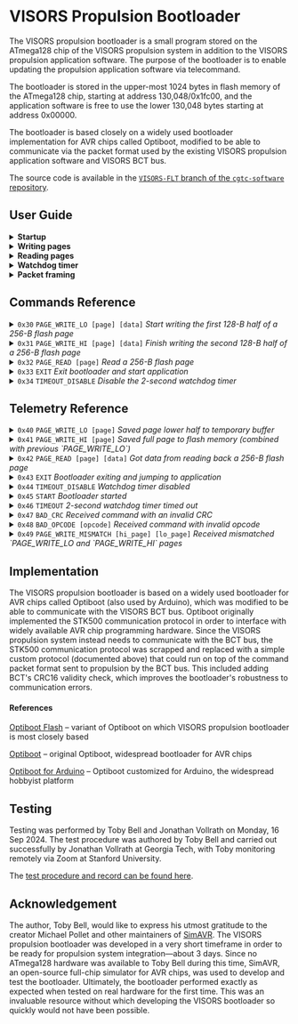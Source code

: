# VISORS Propulsion Bootloader

The VISORS propulsion bootloader is a small program stored on the ATmega128 chip
of the VISORS propulsion system in addition to the VISORS propulsion
application software. The purpose of the bootloader is to enable updating the
propulsion application software via telecommand.

The bootloader is stored in the upper-most 1024 bytes in flash memory of the
ATmega128 chip, starting at address 130,048/0x1fc00, and the application
software is free to use the lower 130,048 bytes starting at address 0x00000.

The bootloader is based closely on a widely used bootloader implementation for
AVR chips called Optiboot, modified to be able to communicate via the packet
format used by the existing VISORS propulsion application software and VISORS
BCT bus.

The source code is available in the [`VISORS-FLT` branch of the `cgtc-software` repository](
https://github-research.gatech.edu/LRG-GitHub/cgtc-software/tree/VISORS-FLT/visors-bootloader).

## User Guide

<details>
<summary><b>Startup</b></summary>

### Startup

The ATmega128 should be configured to run the bootloader on boot/power-on. The
bootloader will wait for 2 seconds to receive a valid bootloader command. If it
does not receive a valid bootloader command for 2 seconds, it will exit and
start the most recently loaded application.

The bootloader assumes the application is stored at address 0x0000 in memory.

> **IMPORTANT**
> When flashing the bootloader to the chip, make sure to set the
> ATmega128's fuses to run the 1024-B bootloader on power-on. This means
> making sure that `HFUSE` bits 0 and 1 are LOW, and bit 2 is HIGH.
</details>

<details>
<summary><b>Writing pages</b></summary>

### Writing Pages

The ATmega128 has 128 kiB of flash memory, addressable as 256-byte pages. There
are 512 pages (512 × 256 B = 128 kiB). The bootloader allows writing to flash
pages one 256-byte page at a time.

For VISORS, the command to write a page is split into two commands,
WRITE_PAGE_LO and WRITE_PAGE_HI, because BCT only supports a maximum command
size of 195 B, so writing a full 256 B in one command is not possible.
PAGE_WRITE_LO and PAGE_WRITE_HI write the lower and upper half (128 B) of a
page, respectively. **Note: these commands operate as a pair.** Pages can
only be written a full 256 B at a time, so the PAGE_WRITE_LO command merely
writes the first 128 B to a temporary buffer, and the PAGE_WRITE_HI command
actually writes the full page to flash. If either command is dropped or
mistransmitted, the page will not be written.

Both PAGE_WRITE_LO and PAGE_WRITE_HI commands specify the page number. During
the PAGE_WRITE_LO command, the bootloader will save the page number from the LO
command, and during a PAGE_WRITE_HI command, it will check to ensure that the
page number matches the saved page number from the LO command. This avoids
corruption due to dropped half-page commands.

> **CAUTION**
> The bootloader itself occupies the last 4 pages of flash (last 1 kiB of
> memory). The application starts at page 0 and grows upwards. So applications
> can be up to 508 pages (127 kiB) large. The bootloader should not be used to
> modify the bootloader pages (509-511), as doing so might render the device
> unusable.
</details>

<details>
<summary><b>Reading pages</b></summary>

### Reading pages

The ATmega128 has 128 kiB of flash memory, addressable as 256-byte pages. There
are 512 pages (512 × 256 B = 128 kiB). The bootloader can read one page at a
time using the PAGE_READ command. Pages are identified by index, from 0 to 511.
Upon reading a page, the bootloader will respond with PAGE_READ telemetry
containing 256 B of data. Each data response is also tagged with the page
number, to avoid treating an out-of-sync response for an old request as
containing the data for a newer request.

> **IMPORTANT**
> Use the page number included in the response when interpreting PAGE_READ
> telemetry. Do not assume that the next PAGE_READ telemetry received is for
> the most recent PAGE_READ command, especially if reading many pages in quick
> succession.
</details>

<details>
<summary><b>Watchdog timer</b></summary>

### Watchdog Timer

The bootloader includes a watchdog timer that is set to 2 seconds when the
bootloader starts. If the watchdog timer expires, the chip will exit the
bootloader and start the VISORS propulsion application software. This means that
interaction with the bootloader must begin within 2 seconds of powering on the
chip.

The watchdog timer is reset to 2 seconds every time the bootloader
receives a valid bootloader command (it will not be reset by VISORS
propulsion application commands, which follow a different format). This means
that communication with the bootloader can take longer than 2 seconds if needed,
as long as each command is separated by less than 2 seconds.

The watchdog timer is a safe and normal way to exit the bootloader into the
application, in addition to the EXIT command. If the bootloader is
used to program the chip, the application can be started after programming is
done either by sending the EXIT command or by waiting 2 seconds.

The watchdog timer can be disabled completely using the TIMEOUT_DISABLE command,
which may be useful for testing or manual operation. If the watchdog timer is
disabled, the bootloader can be exited into the application using the EXIT
command or by power-cycling the chip.
</details>

<details>
<summary>
<b>Packet framing</b>
</summary>

### Command framing

```
[sync header: 35 2E F8 53]
[unused: xx xx]
[payload]
[crc16]
```

`crc16` is the BCT CRC16 of a all bytes after the sync header (so, starting from
`xx xx`) to the end of `payload`.

### Telemetry framing

```
[sync header: 35 2E F8 53]
[ccsds header: 0b 32 00 00]
[length]
[payload]
[crc16]
```

`length` is the length of `payload` + 1, as a big-endian 16-bit integer.

`crc16` is the BCT CRC16 of a all bytes after the sync header (so, starting from
`0b 32`) up to the end of `payload`.
</details>

## Commands Reference

<details>
<summary>
<code>0x30</code>
<code>PAGE_WRITE_LO [page] [data]</code>
<i>Start writing the first 128-B half of a 256-B flash page</i>
</summary>
<p>

**Note:** this command does not write to flash memory, it only saves the data to
a temporary buffer. This command should be followed immediately by a
`PAGE_WRITE_HI` command to actually save the data to flash.

#### Parameters

> |name|type|description|
> |-|-|-|
> |`page`|`0...511`|Flash memory page number|
> |`data`|`[128] u8`|First half of page contents|

#### Encoding

`0x30 | high(page)` `page & 0xFF` `data`

> |size|value|description|
> |-|-|-|
> |1|`Ox30 + (page > 256 ? 0x80 : 0)`|Opcode + page MSB|
> |1|`page % 256`|Page LSB|
> |128|`data`|Page contents lower half|

#### Responses

> |opcode|description|
> |-|-|
> |`PAGE_WRITE_LO`|Successfully saved lower 128 B of `page` to temporary buffer|

#### Example encoding

```
// PAGE_WRITE_LO page=13 data=[01 02 03 04 05 06 07 08 01 02...]
30 0d 01 02 03 04 05 06 07 08 01 02 03 04 05 06 07 08 01 02 03 04 05 06 07 08 01
02 03 04 05 06 07 08 01 02 03 04 05 06 07 08 01 02 03 04 05 06 07 08 01 02 03 04
05 06 07 08 01 02 03 04 05 06 07 08 01 02 03 04 05 06 07 08 01 02 03 04 05 06 07
08 01 02 03 04 05 06 07 08 01 02 03 04 05 06 07 08 01 02 03 04 05 06 07 08 01 02
03 04 05 06 07 08 01 02 03 04 05 06 07 08 01 02 03 04 05 06 07 08
```

```
// PAGE_WRITE_LO page=300 data=[ff fe fd fc fb fa f9 f8 ff fe...]
b0 2c ff fe fd fc fb fa f9 f8 ff fe fd fc fb fa f9 f8 ff fe fd fc fb fa f9 f8 ff
fe fd fc fb fa f9 f8 ff fe fd fc fb fa f9 f8 ff fe fd fc fb fa f9 f8 ff fe fd fc
fb fa f9 f8 ff fe fd fc fb fa f9 f8 ff fe fd fc fb fa f9 f8 ff fe fd fc fb fa f9
f8 ff fe fd fc fb fa f9 f8 ff fe fd fc fb fa f9 f8 ff fe fd fc fb fa f9 f8 ff fe
fd fc fb fa f9 f8 ff fe fd fc fb fa f9 f8 ff fe fd fc fb fa f9 f8
```
</details>

<details>
<summary>
<code>0x31</code>
<code>PAGE_WRITE_HI [page] [data]</code>
<i>Finish writing the second 128-B half of a 256-B flash page</i>
</summary>
<p>

**Note:** this command should immediately follow a matching `PAGE_WRITE_LO`
command. If it does not, it will return an error.

#### Parameters

> |name|type|description|
> |-|-|-|
> |`page`|`0...511`|Flash memory page number|
> |`data`|`[128] u8`|Second half of page contents|

#### Encoding

`0x31 | high(page)` `page & 0xFF` `data`

> |size|value|description|
> |-|-|-|
> |1|`Ox31 + (page > 256 ? 0x80 : 0)`|Opcode + page MSB|
> |1|`page % 256`|Page LSB|
> |128|`data`|Page contents upper half|

#### Responses

> |opcode|description|
> |-|-|
> |`PAGE_WRITE_HI`|Successfully wrote 256 B of `page` to flash memory|
> |`PAGE_WRITE_MISMATCH`|`page` did not match the most recent `PAGE_WRITE_LO` command|

#### Example encoding

```
// PAGE_WRITE_HI page=13 data=[01 02 03 04 05 06 07 08 01 02...]
31 0d 01 02 03 04 05 06 07 08 01 02 03 04 05 06 07 08 01 02 03 04 05 06 07 08 01
02 03 04 05 06 07 08 01 02 03 04 05 06 07 08 01 02 03 04 05 06 07 08 01 02 03 04
05 06 07 08 01 02 03 04 05 06 07 08 01 02 03 04 05 06 07 08 01 02 03 04 05 06 07
08 01 02 03 04 05 06 07 08 01 02 03 04 05 06 07 08 01 02 03 04 05 06 07 08 01 02
03 04 05 06 07 08 01 02 03 04 05 06 07 08 01 02 03 04 05 06 07 08
```

```
// PAGE_WRITE_HI page=300 data=[ff fe fd fc fb fa f9 f8 ff fe...]
b1 2c ff fe fd fc fb fa f9 f8 ff fe fd fc fb fa f9 f8 ff fe fd fc fb fa f9 f8 ff
fe fd fc fb fa f9 f8 ff fe fd fc fb fa f9 f8 ff fe fd fc fb fa f9 f8 ff fe fd fc
fb fa f9 f8 ff fe fd fc fb fa f9 f8 ff fe fd fc fb fa f9 f8 ff fe fd fc fb fa f9
f8 ff fe fd fc fb fa f9 f8 ff fe fd fc fb fa f9 f8 ff fe fd fc fb fa f9 f8 ff fe
fd fc fb fa f9 f8 ff fe fd fc fb fa f9 f8 ff fe fd fc fb fa f9 f8
```
</details>

<details>
<summary>
<code>0x32</code>
<code>PAGE_READ [page]</code>
<i>Read a 256-B flash page</i>
</summary>
<p>

This can be used to verify flash contents if needed.

#### Parameters

> |name|type|description|
> |-|-|-|
> |`page`|`0...511`|Flash memory page number|

#### Encoding

`0x32 | high(page)` `page & 0xFF`

> |size|value|description|
> |-|-|-|
> |1|`Ox32 + (page > 256 ? 0x80 : 0)`|Opcode + page MSB|
> |1|`page % 256`|Page LSB|

#### Responses

> |opcode|description|
> |-|-|
> |`PAGE_READ`|Read-back of the 256-B contents of `page`|

#### Example encoding

```
// PAGE_READ page=15
32 0f
```

```
// PAGE_READ page=482
b2 e2
```
</details>

<details>
<summary>
<code>0x33</code>
<code>EXIT</code>
<i>Exit bootloader and start application</i>
</summary>
<p>

This command can be used after programming to explicitly exit the bootloader and
start the application. It is usually optional, since the bootloader will exit
automatically after 2 seconds of inactivity. But if `TIMEOUT_DISABLE` is used,
then `EXIT` is necessary to exit the bootloader when done (if you don't want to
power-cycle).

#### Parameters

> None

#### Encoding

`0x33`

> |size|value|description|
> |-|-|-|
> |1|`Ox33`|Opcode|

#### Responses

> |opcode|description|
> |-|-|
> |`EXIT`|Bootloader exiting and jumping to application|

#### Example encoding

```
// EXIT
33
```
</details>

<details>
<summary>
<code>0x34</code>
<code>TIMEOUT_DISABLE</code>
<i>Disable the 2-second watchdog timer</i>
</summary>
<p>

Normally, the bootloader will automatically exit and start the application after
2 seconds of inactivity. If this is undesirable (e.g., for interactive use by a
human operator), send `TIMEOUT_DISABLE` within 2 seconds after power-on. After
the timeout is disabled, the bootloader will only exit via `EXIT` command or via
power-cycle.

#### Parameters

> None

#### Encoding

`0x34`

> |size|value|description|
> |-|-|-|
> |1|`Ox34`|Opcode|

#### Responses

> |opcode|description|
> |-|-|
> |`TIMEOUT_DISABLE`|Disabled watchdog timer|

#### Example encoding

```
// TIMEOUT_DISABLE
34
```
</details>

## Telemetry Reference

<details>
<summary>
<code>0x40</code>
<code>PAGE_WRITE_LO [page]</code>
<i>Saved page lower half to temporary buffer</i>
</summary>

#### Parameters

> |name|type|description|
> |-|-|-|
> |`page`|`0...511`|Flash memory page number|

#### Encoding

`0x40 | high(page)` `page & 0xFF`

> |size|value|description|
> |-|-|-|
> |1|`Ox40 + (page > 256 ? 0x80 : 0)`|Opcode + page MSB|
> |1|`page % 256`|Page LSB|

#### Example encoding

```
// TLM_PAGE_WRITE_LO page=13
40 0d
```

```
// TLM_PAGE_WRITE_LO page=300
b0 2c
```
</details>

<details>
<summary>
<code>0x41</code>
<code>PAGE_WRITE_HI [page]</code>
<i>Saved full page to flash memory (combined with previous `PAGE_WRITE_LO`)</i>
</summary>

#### Parameters

> |name|type|description|
> |-|-|-|
> |`page`|`0...511`|Flash memory page number|

#### Encoding

`0x41 | high(page)` `page & 0xFF`

> |size|value|description|
> |-|-|-|
> |1|`Ox41 + (page > 256 ? 0x80 : 0)`|Opcode + page MSB|
> |1|`page % 256`|Page LSB|

#### Example encoding

```
// TLM_PAGE_WRITE_HI page=0
41 00
```

```
// TLM_PAGE_WRITE_HI page=256
c1 00
```
</details>

<details>
<summary>
<code>0x42</code>
<code>PAGE_READ [page] [data]</code>
<i>Got data from reading back a 256-B flash page</i>
</summary>

#### Parameters

> |name|type|description|
> |-|-|-|
> |`page`|`0...511`|Flash memory page number|
> |`data`|`[256] u8`|Full page contents|

#### Encoding

`0x42 | high(page)` `page & 0xFF` `data`

> |size|value|description|
> |-|-|-|
> |1|`Ox42 + (page > 256 ? 0x80 : 0)`|Opcode + page MSB|
> |1|`page % 256`|Page LSB|
> |256|`data`|Page contents|

#### Example encoding

```
// TLM_PAGE_READ page=6 data=[01 02 03 04 05 06 07 08 01 02...]
42 06 01 02 03 04 05 06 07 08 01 02 03 04 05 06 07 08 01 02 03 04 05 06 07 08 01
02 03 04 05 06 07 08 01 02 03 04 05 06 07 08 01 02 03 04 05 06 07 08 01 02 03 04
05 06 07 08 01 02 03 04 05 06 07 08 01 02 03 04 05 06 07 08 01 02 03 04 05 06 07
08 01 02 03 04 05 06 07 08 01 02 03 04 05 06 07 08 01 02 03 04 05 06 07 08 01 02
03 04 05 06 07 08 01 02 03 04 05 06 07 08 01 02 03 04 05 06 07 08
```

```
// TLM_PAGE_READ page=270 data=[ff fe fd fc fb fa f9 f8 ff fe...]
c2 0e ff fe fd fc fb fa f9 f8 ff fe fd fc fb fa f9 f8 ff fe fd fc fb fa f9 f8 ff
fe fd fc fb fa f9 f8 ff fe fd fc fb fa f9 f8 ff fe fd fc fb fa f9 f8 ff fe fd fc
fb fa f9 f8 ff fe fd fc fb fa f9 f8 ff fe fd fc fb fa f9 f8 ff fe fd fc fb fa f9
f8 ff fe fd fc fb fa f9 f8 ff fe fd fc fb fa f9 f8 ff fe fd fc fb fa f9 f8 ff fe
fd fc fb fa f9 f8 ff fe fd fc fb fa f9 f8 ff fe fd fc fb fa f9 f8
```
</details>

<details>
<summary>
<code>0x43</code>
<code>EXIT</code>
<i>Bootloader exiting and jumping to application</i>
</summary>

#### Parameters

> None

#### Encoding

`0x43`

> |size|value|description|
> |-|-|-|
> |1|`Ox43`|Opcode|

#### Example encoding

```
// TLM_EXIT
43
```
</details>

<details>
<summary>
<code>0x44</code>
<code>TIMEOUT_DISABLE</code>
<i>Watchdog timer disabled</i>
</summary>

#### Parameters

> None

#### Encoding

`0x44`

> |size|value|description|
> |-|-|-|
> |1|`Ox44`|Opcode|

#### Example encoding

```
// TIMEOUT_DISABLE
44
```
</details>

<details>
<summary>
<code>0x45</code>
<code>START</code>
<i>Bootloader started</i>
</summary>
<p>

> This message is emitted on power-on. It indicates the bootloader started
> running. At this point, the 2-second watchdog timer is active.

#### Parameters

> None

#### Encoding

`0x45`

> |size|value|description|
> |-|-|-|
> |1|`Ox45`|Opcode|

#### Example encoding

```
// START
45
```
</details>

<details>
<summary>
<code>0x46</code>
<code>TIMEOUT</code>
<i>2-second watchdog timer timed out</i>
</summary>
<p>

> This message is emitted if a reset is triggered by the 2-second watchdog
> timer, and the bootloader is about to start the application.

#### Parameters

> None

#### Encoding

`0x46`

> |size|value|description|
> |-|-|-|
> |1|`Ox46`|Opcode|

#### Example encoding

```
// TIMEOUT
46
```
</details>

<details>
<summary>
<code>0x47</code>
<code>BAD_CRC</code>
<i>Received command with an invalid CRC</i>
</summary>
<p>

> May be sent in response to any attempted command if the CRC was found to be
> invalid.

#### Parameters

> None

#### Example encoding

```
// BAD_CRC
47
```
</details>

<details>
<summary>
<code>0x48</code>
<code>BAD_OPCODE [opcode]</code>
<i>Received command with invalid opcode</i>
</summary>
<p>

> May be sent in response to any attempted command if the opcode was not
> recognized. If the opcode was not recognized, that means the packet length was
> also unknown, so the bootloader will wait until it sees the next 4-byte
> command sync header.

#### Parameters

|name|type|description|
|-|-|-|
|`opcode`|`u8`|The received opcode that was not recognized|

#### Encoding

`0x48` `opcode`

> |size|value|description|
> |-|-|-|
> |1|`Ox48`|Opcode|
> |1|`opcode`|Invalid received command opcode|

#### Example encoding

```
// BAD_OPCODE opcode=b5
48 b5
```
</details>

<details>
<summary>
<code>0x49</code>
<code>PAGE_WRITE_MISMATCH [hi_page] [lo_page]</code>
<i>Received mismatched `PAGE_WRITE_LO and `PAGE_WRITE_HI` pages</i>
</summary>
<p>

> **Note:** only the LSB of the mismatched pages are included in this message,
> so it's possible, though unlikely, that `hi_page` and `lo_page` would actually
> be equal. This would indicate that one of them was for a high page number (>=
> 256) and the other was not.

#### Parameters

> |name|type|description|
> |-|-|-|
> |`lo_page`|`u8`|LSB of the page from the `PAGE_WRITE_LO` command|
> |`hi_page`|`u8`|LSB of the page from the `PAGE_WRITE_HI` command|

#### Encoding

`0x49` `hi_page` `lo_page`

> |size|value|description|
> |-|-|-|
> |1|`Ox49`|Opcode|
> |1|`hi_page`|`PAGE_WRITE_HI` page number|
> |1|`lo_page`|Mismatched `PAGE_WRITE_LO` page number|

#### Example encoding

```
// PAGE_WRITE_MISMATCH hi_page=19 lo_page=18
49 13 12
```
</details>

## Implementation

The VISORS propulsion bootloader is based on a widely used bootloader for AVR
chips called Optiboot (also used by Arduino), which was modified to be able to
communicate with the VISORS BCT bus. Optiboot originally implemented the STK500
communication protocol in order to interface with widely available AVR chip
programming hardware. Since the VISORS propulsion system instead needs to
communicate with the BCT bus, the STK500 communication protocol was scrapped and
replaced with a simple custom protocol (documented above) that could run on top
of the command packet format sent to propulsion by the BCT bus. This included
adding BCT's CRC16 validity check, which improves the bootloader's robustness
to communication errors.

#### References

[Optiboot Flash](https://github.com/MCUdude/optiboot_flash) – variant of Optiboot on which VISORS propulsion bootloader is most closely based

[Optiboot](https://github.com/Optiboot/optiboot) – original Optiboot, widespread bootloader for AVR chips

[Optiboot for Arduino](https://github.com/arduino/ArduinoCore-avr/tree/master/bootloaders/optiboot) – Optiboot customized for Arduino, the widespread hobbyist platform

## Testing

Testing was performed by Toby Bell and Jonathan Vollrath on Monday, 16 Sep 2024.
The test procedure was authored by Toby Bell and carried out successfully by
Jonathan Vollrath at Georgia Tech, with Toby monitoring remotely via Zoom at
Stanford University.

The [test procedure and record can be found here](testing-2024-09-16.pdf).

## Acknowledgement

The author, Toby Bell, would like to express his utmost gratitude to the
creator Michael Pollet and other maintainers of
[SimAVR](https://github.com/buserror/simavr). The VISORS propulsion bootloader
was developed in a very short timeframe in order to be ready for propulsion
system integration—about 3 days. Since no ATmega128 hardware was available to
Toby Bell during this time, SimAVR, an open-source full-chip simulator for AVR
chips, was used to develop and test the bootloader. Ultimately, the bootloader
performed exactly as expected when tested on real hardware for the first time.
This was an invaluable resource without which developing the VISORS bootloader
so quickly would not have been possible.
